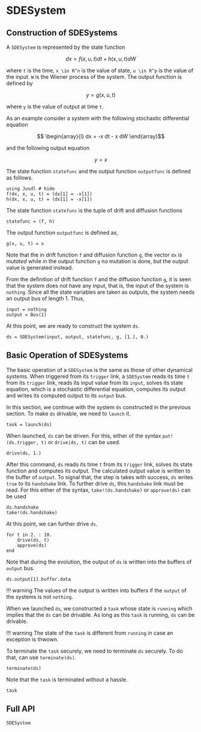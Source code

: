 # SDESystem

## Construction of SDESystems
A `SDESystem` is represented by the state function 
```math 
    dx = f(x, u, t) dt + h(x, u, t)dW 
```
where ``t`` is the time, ``x \in R^n`` is the value of state, ``u \in R^p`` is the value of the input. ``W`` is the Wiener process of the system. The output function is defined by 
```math 
    y = g(x, u, t)
```
where ``y`` is the value of output at time ``t``. 

As an example consider a system with the following stochastic differential equation 
```math 
    \begin{array}{l}
        dx = -x dt - x dW
    \end{array}
```
and the following output equation 
```math 
y = x
```
The state function `statefunc` and the output function `outputfunc` is defined as follows.
```@repl sde_system_ex 
using Jusdl # hide 
f(dx, x, u, t) = (dx[1] = -x[1])
h(dx, x, u, t) = (dx[1] = -x[1])
```
The state function `statefunc` is the tuple of drift and diffusion functions
```@repl sde_system_ex 
statefunc = (f, h)
```
The output function `outputfunc` is defined as,
```@repl sde_system_ex 
g(x, u, t) = x
```
Note that the in drift function `f` and diffusion function `g`, the vector `dx` is *mutated* while in the output function `g` no mutation is done, but the output value is generated instead.

From the definition of drift function `f` and the diffusion function `g`, it is seen that the system does not have any input, that is, the input of the system is `nothing`. Since all the state variables are taken as outputs, the system needs an output bus of length 1. Thus, 
```@repl sde_system_ex 
input = nothing 
output = Bus(1)
```
At this point, we are ready to construct the system `ds`.
```@repl sde_system_ex 
ds = SDESystem(input, output, statefunc, g, [1.], 0.)
```

## Basic Operation of SDESystems 
The basic operation of a `SDESystem` is the same as those of other dynamical systems. When triggered from its `trigger` link, a `SDESystem` reads its time `t` from its `trigger` link, reads its input value from its `input`, solves its state equation, which is a stochastic differential equation, computes its output and writes its computed output to its `output` bus. 

In this section, we continue with the system `ds` constructed in the previous section. To make `ds` drivable, we need to `launch` it.
```@repl sde_system_ex 
task = launch(ds)
```
When launched, `ds` can be driven. For this, either of the syntax `put!(ds.trigger, t)` or `drive(ds, t)` can be used. 
```@repl sde_system_ex 
drive(ds, 1.)
```
After this command, `ds` reads its time `t` from its `trigger` link, solves its state function and computes its output. The calculated output value is written to the buffer of `output`. To signal that, the step is takes with success, `ds` writes `true` to its `handshake` link. To further drive `ds`, this `handshake` link must be read. For this either of the syntax, `take!(ds.handshake)` or `approve(ds)` can be used
```@repl sde_system_ex
ds.handshake 
take!(ds.handshake)
```
At this point, we can further drive `ds`. 
```@repl sde_system_ex
for t in 2. : 10.
    drive(ds, t)
    approve(ds)
end
```
Note that during the evolution, the output of `ds` is written into the buffers of `output` bus.
```@repl sde_system_ex 
ds.output[1].buffer.data
```

!!! warning 
    The values of the output is written into buffers if the `output` of the systems is not `nothing`.

When we launched `ds`, we constructed a `task` whose state is `running` which implies that the `ds` can be drivable. As long as this `task` is running, `ds` can be drivable. 

!!! warning 
    The state of the `task` is different from `running` in case an exception is thwown. 

To terminate the `task` securely, we need to terminate `ds` securely. To do that, can use `terminate(ds)`.
```@repl sde_system_ex
terminate(ds)
```
Note that the `task` is terminated without a hassle. 
```@repl sde_system_ex
task
```

## Full API
```@docs 
SDESystem 
```